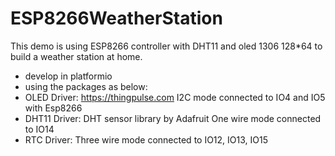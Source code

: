 # ESP8266WeatherStation

This demo is using ESP8266 controller with DHT11 and oled 1306 128*64 to build a weather station at home.
 * develop in platformio
 * using the packages as below:
 *    OLED Driver:  https://thingpulse.com              I2C mode  connected to IO4 and IO5 with Esp8266
 *    DHT11 Driver: DHT sensor library by Adafruit      One wire mode connected to IO14
 *    RTC Driver:                                       Three wire mode connected to IO12, IO13, IO15
